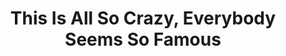 ---
ee_id_show: '4269'
site: '1'
type: '5'
title: This Is All So Crazy, Everybody Seems So Famous
url: this-is-all-so-crazy-everybody-seems-so-famous
year: '2015'
venue: Gamec
state_country: Bergamo
pitch: Absolutely ​<i>BONKERS</i> show in the oldest municipal space in Bergamo. A
  def eye popper. So fun.
ps: ''
imgs: gamec-bergamo-2015-04-install-3-database-MZ.jpg,gamec-bergamo-2015-04-install-4-database-MZ.jpg,gamec-bergamo-2015-04-install-1-database-RM.jpg,gamec-bergamo-2015-04-install-2-database-RM.jpg,gamec-bergamo-2015-04-install-10-database-MZ.jpg,gamec-bergamo-2015-04-install-16-database-MZ.jpg,gamec-bergamo-2015-04-install-19-database-MZ.jpg,gamec-bergamo-2015-04-install-18-database-MZ.jpg,gamec-bergamo-2015-04-install-20-press-MZ.jpg,gamec-bergamo-2015-04-install-23-press-MZ.jpg,gamec-bergamo-2015-04-install-24-press-MZ.jpg,gamec-bergamo-2015-04-install-25-press-MZ.jpg,gamec-bergamo-2015-04-install-30-database-MZ.jpg,gamec-bergamo-2015-04-install-32-database-MZ.jpg,gamec-bergamo-2015-04-install-33-database-MZ.jpg,gamec-bergamo-2015-04-install-34-database-MZ.jpg,gamec-bergamo-2015-04-install-35-database-MZ.jpg,gamec-bergamo-2015-04-install-37-database-MZ.jpg,gamec-bergamo-2015-04-install-39-database-MZ.jpg
things: "[7] [supermarioclouds] 2002-001 Super Mario Clouds,[220] [2003-001-totally-fucked]
  2003-001 Totally Fucked,[4117] [2013-189-asshole-lakes] 2013-189 Asshole / Lakes,[4118]
  [2013-190-awkard-smiles-lakes] 2013-190 Awkard Smiles / Lakes,[4175] [2014-097-hillary-lakes]
  2014 097 Hillary / Lakes,[4259] [2015-001-dreams] 2015-001 Dreams,[4260] [2015-014-hot-topics]
  2015-014 Hot Topics,[4261] [2015-015-rich-forever] 2015-015 Rich Forever,[4262]
  [2015-022-trust-no-bitch] 2015-022 Trust No Bitch,[4263] [2015-027-fucks] 2015-027
  Fucks,[4264] [2015-030] 2015-030 Social Network,[4266] [2015-047-since-u-been-gone]
  2015-047 Since U Been Gone,[4267] [2014-152-photoshop-cs] 2014-152 Photoshop CS,[4268]
  [2014-135-photoshop-cs] 2014-135 Photoshop CS,[4270] [2015-056-this-is-all-so-crazy-everybody-seems-so-famous-catalog]
  2015-056 This is all so crazy, everybody seems so famous (catalog),[4271] [2015-021-frozen]
  2015-021 Frozen"
layout: shows
---